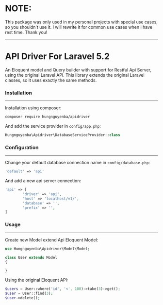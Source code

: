 # NOTE:
This package was only used in my personal projects with special use cases, so you shouldn't use it. I will rewrite it for common use cases when i have rest time.
Thank you!

----------------------

# API Driver For Laravel 5.2

An Eloquent model and Query builder with support for Restful Api Server, using the original Laravel API. This library extends the original Laravel classes, so it uses exactly the same methods.

### Installation
---------------
Installation using composer:
```bash
composer require hungnguyenba/apidriver
```

And add the service provider in `config/app.php`:
```php
Hungnguyenba\Apidriver\DatabaseServiceProvider::class
```

### Configuration
----------------
Change your default database connection name in `config/database.php`:

```php
'default' => 'api'
```

And add a new api server connection:

```php
'api' => [
        'driver' => 'api',
        'host' => 'localhost/v1/',
        'database' => '',
        'prefix' => '',
]
```

### Usage
--------

Create new Model extend Api Eloquent Model:

```php
use Hungnguyenba\Apidriver\Model\Model;

class User extends Model
{

}
```

Using the original Eloquent API:

```php
$users = User::where('id', '<', 100)->take(3)->get();
$user = User::find(3);
$user->delete();
```
